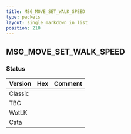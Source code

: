 ```yaml
---
title: MSG_MOVE_SET_WALK_SPEED
type: packets
layout: single_markdown_in_list
position: 210
---
```


## MSG_MOVE_SET_WALK_SPEED

### Status

Version | Hex | Comment
---------- | ---------- | ---------- 
Classic |  |  
TBC |  |  
WotLK |  |  
Cata |  |  
